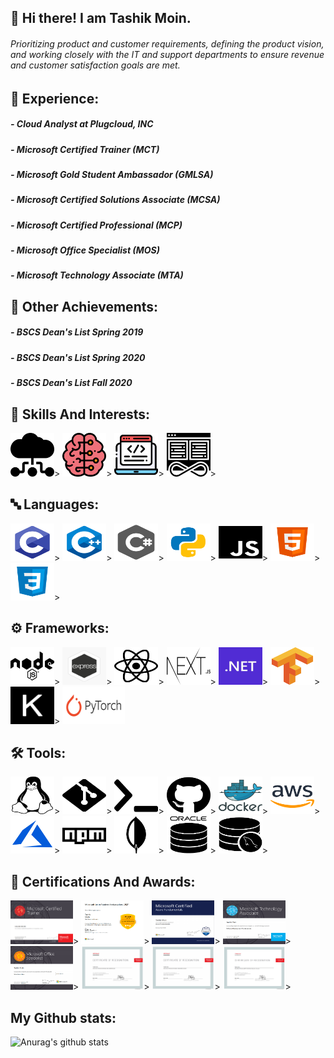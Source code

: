 ## 👋 Hi there! I am Tashik Moin. 
 <div>
      <h6>
            Prioritizing product and customer requirements, defining the product vision, and working closely 
            with the IT and support departments to ensure revenue and customer satisfaction goals are met.
      </h6>
 </div>

     
## 🏫 Experience:
<div>
<h5> - Cloud Analyst at Plugcloud, INC </h5>
<h5> - Microsoft Certified Trainer (MCT) </h5>
<h5> - Microsoft Gold Student Ambassador (GMLSA) </h5>
 <h5> - Microsoft Certified Solutions Associate (MCSA) </h5>
<h5> - Microsoft Certified Professional (MCP) </h5>
<h5> - Microsoft Office Specialist (MOS) </h5>
<h5> - Microsoft Technology Associate (MTA) </h5>
</div>


## 🏫 Other Achievements:
<div>
<h5> - BSCS Dean's List Spring 2019 </h5>
<h5> - BSCS Dean's List Spring 2020 </h5>
<h5> - BSCS Dean's List Fall 2020 </h5>
</div>
      

## 🚀 Skills And Interests:
<div>
<img src="img/CC.svg" height="70" width="70px">>
<img src="img/AI.svg" height="70" width="70px">>
<img src="img/WD.svg" height="70" width="70px">>
<img src="img/DO.svg" height="70" width="70px">>
</div>

## 🔤 Languages:

<div>
<img src="img/C.webp" height="60" width="70px">>
<img src="img/C++.png" height="60" width="70px">>
<img src="img/CS.png" height="60" width="70px">>
<img src="img/Python.png" height="60" width="70px">>
<img src="img/JS.svg" height="60" width="70px">>
<img src="img/HTML.png" height="60" width="70px">>
<img src="img/CSS.png" height="60" width="70px">>
</div>


## :gear: Frameworks:

<div>
<img src="img/node.svg" height="60" width="70px">>
<img src="img/express.png" height="60" width="70px">>
<img src="img/react.svg" height="60" width="70px">>
<img src="img/next.png" height="60" width="70px">>
<img src="img/.NET.png" height="60" width="70px">>
 <img src="img/tensorflow.svg" height="60" width="70px">>
 <img src="img/keras.svg" height="60" width="70px">>
 <img src="img/pytorch.svg" height="60" width="100px">
</div>

## 🛠 Tools:

<div>
<img src="img/Linux.svg" height="60" width="70px">>
<img src="img/git.svg" height="60" width="70px">>
<img src="img/bash.svg" height="60" width="70px">>
<img src="img/github.svg" height="60" width="70px">>
<img src="img/docker.webp" height="60" width="70px">>
<img src="img/AWS.png" height="60" width="70px">>
<img src="img/azure.png" height="60" width="70px">>
<img src="img/npm.svg" height="60" width="70px">>
<img src="img/mongodb.png" height="60" width="70px">>
<img src="img/oracle.png" height="60" width="70px">>
<img src="img/mysql.png" height="60" width="70px">>
</div>


## 📖 Certifications And Awards:

<div>
<img src="img/Cer1.png" style="zoom: 100%;" height="70" width="100px">>
<img src="img/Cer2.png" style="zoom: 100%;" height="70" width="100px">>
<img src="img/Cer3.png" style="zoom: 100%;" height="70" width="100px">>
<img src="img/Cer4.png" style="zoom: 100%;" height="70" width="100px">>
<img src="img/Cer5.png" style="zoom: 100%;" height="70" width="100px">>
<img src="img/Cer6.png" style="zoom: 100%;" height="70" width="100px">>
<img src="img/Cer7.png" style="zoom: 100%;" height="70" width="100px">>
<img src="img/Cer8.png" style="zoom: 100%;" height="70" width="100px">>
</div>

## My Github stats:

![Anurag's github stats](https://github-readme-stats.vercel.app/api?username=tashikmoin23)
